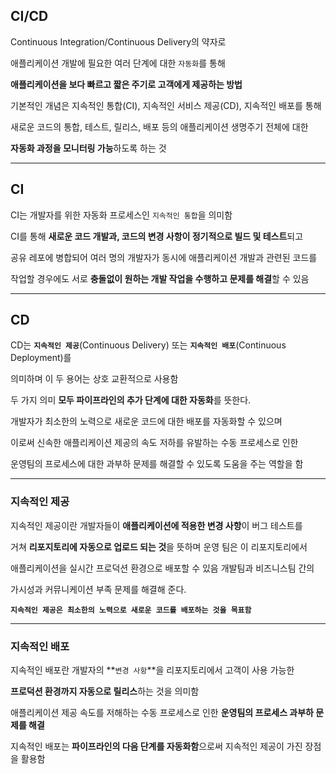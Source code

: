 ## CI/CD

Continuous Integration/Continuous Delivery의 약자로 

애플리케이션 개발에 필요한 여러 단계에 대한 `자동화`를 통해 

**애플리케이션을 보다 빠르고 짧은 주기로 고객에게 제공하는 방법**

기본적인 개념은 지속적인 통합(CI), 지속적인 서비스 제공(CD), 지속적인 배포를 통해

새로운 코드의 통합, 테스트, 릴리스, 배포 등의 애플리케이션 생명주기 전체에 대한 

**자동화 과정을 모니터링 가능**하도록 하는 것

---

## CI

CI는 개발자를 위한 자동화 프로세스인 `지속적인 통합`을 의미함

CI를 통해 **새로운 코드 개발과, 코드의 변경 사항이 정기적으로 빌드 및 테스트**되고

공유 레포에 병합되어 여러 명의 개발자가 동시에 애플리케이션 개발과 관련된 코드를

작업할 경우에도 서로 **충돌없이 원하는 개발 작업을 수행하고 문제를 해결**할 수 있음

---

## CD

CD는 **`지속적인 제공`**(Continuous Delivery) 또는 **`지속적인 배포`**(Continuous Deployment)를 

의미하며 이 두 용어는 상호 교환적으로 사용함

두 가지 의미 **모두 파이프라인의 추가 단계에 대한 자동화**를 뜻한다.

개발자가 최소한의 노력으로 새로운 코드에 대한 배포를 자동화할 수 있으며

이로써 신속한 애플리케이션 제공의 속도 저하를 유발하는 수동 프로세스로 인한

운영팀의 프로세스에 대한 과부하 문제를 해결할 수 있도록 도움을 주는 역할을 함

---

### 지속적인 제공

지속적인 제공이란 개발자들이 **애플리케이션에 적용한 변경 사항**이 버그 테스트를 

거쳐 **리포지토리에 자동으로 업로드 되는 것**을 뜻하며 운영 팀은 이 리포지토리에서 

애플리케이션을 실시간 프로덕션 환경으로 배포할 수 있음 개발팀과 비즈니스팀 간의 

가시성과 커뮤니케이션 부족 문제를 해결해 준다. 

**`지속적인 제공은 최소한의 노력으로 새로운 코드를 배포하는 것을 목표함`**

---

### 지속적인 배포

지속적인 배포란 개발자의 **`변경 사항`**을 리포지토리에서 고객이 사용 가능한 

**프로덕션 환경까지 자동으로 릴리스**하는 것을 의미함

애플리케이션 제공 속도를 저해하는 수동 프로세스로 인한 **운영팀의 프로세스 과부하 문제를 해결**

지속적인 배포는 **파이프라인의 다음 단계를 자동화함**으로써 지속적인 제공이 가진 장점을 활용함
